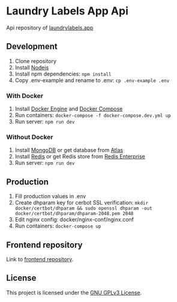# Laundry Labels App Api

Api repository of [laundrylabels.app](https://laundrylabels.app)

## Development

1. Clone repository
1. Install [Nodejs](https://nodejs.org/en/download/)
1. Install npm dependencies: `npm install`
1. Copy .env-example and rename to .env: `cp .env-example .env`

### With Docker

1. Install [Docker Engine](https://docs.docker.com/engine/install/#server) and [Docker Compose](https://docs.docker.com/compose/install/)
1. Run containers: `docker-compose -f docker-compose.dev.yml up`
1. Run server: `npm run dev`

### Without Docker

1. Install [MongoDB](https://docs.mongodb.com/manual/installation/) or get database from [Atlas](https://www.mongodb.com/atlas/database)
1. Install [Redis](https://redis.io/topics/quickstart) or get Redis store from [Redis Enterprise](https://redis.com/try-free/)
1. Run server: `npm run dev`

## Production

1. Fill production values in .env
1. Create dhparam key for cerbot SSL verification: `mkdir docker/certbot/dhparam && sudo openssl dhparam -out docker/certbot/dhparam/dhparam-2048.pem 2048`
1. Edit nginx config: docker/nginx-conf/nginx.conf
1. Run containers: `docker-compose up`

## Frontend repository

Link to [frontend repository](https://github.com/rudnovd/laundry-labels-app).

## License

This project is licensed under the [GNU GPLv3 License](./LICENSE.md).
